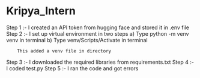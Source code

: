 # Kripya_Intern

Step 1 :- I created an API token from hugging face and stored it in .env file
Step 2 :- I set up virtual environment in two steps
        a) Type python -m venv venv in terminal
        b) Type venv/Scripts/Activate in terminal

        This added a venv file in directory
Step 3 :- I downloaded the required libraries from requirements.txt
Step 4 :- I coded test.py
Step 5 :- I ran the code and got errors

